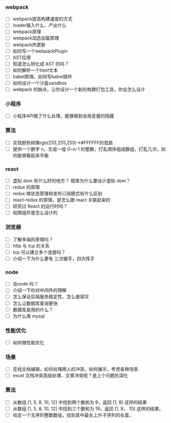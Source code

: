 ### webpack
- [ ] webpack提高构建速度的方式
- [ ] loader输入什么、产出什么
- [ ] webpack原理
- [ ] webpack动态加载原理
- [ ] webpack热更新
- [ ] 如何写一个webpackPlugin
- [ ] AST应用
- [ ] 知道怎么转化成 AST 的吗？
- [ ] 如何解析一个html文本
- [ ] babel原理，如何写babel插件
- [ ] 如何设计一个沙盒sandbox
- [ ] webpack 的缺点，让你设计⼀个新的构建打包⼯具，你会怎么设计

### 小程序
- [ ] 小程序API做了什么处理，能够做到全局变量的隐藏

### 算法
- [ ] 实现颜色转换rgb(255,255,255)->#FFFFFF的思路
- [ ] 提供⼀个数字 n，⽣成⼀组 0~n-1 的整数，打乱顺序组成数组，打乱⼏次，如何能够看起来平衡

### react
- [ ] 虚拟 dom 有什么好的地⽅？ 框架为什么要设计虚拟 dom？
- [ ] redux 的原理
- [ ] redux 做状态管理和发布订阅模式有什么区别
- [ ] react-redux 的原理，是怎么跟 react 关联起来的
- [ ] 研究过 React 的运行时吗？
- [ ] 权限组件是怎么设计的

### 浏览器
- [ ] 了解多端的原理吗？
- [ ] http 与 tcp 的关系
- [ ] tcp 可以建立多个连接吗？
- [ ] 介绍一下为什么要有 三次握手，四次挥手

### node
- [ ] 会node 吗？
- [ ] 介绍一下你对中间件的理解
- [ ] 怎么保证后端服务稳定性，怎么做容灾
- [ ] 怎么让数据库查询更快
- [ ] 数据库是用的什么？
- [ ] 为什么用 mysql

### 性能优化
- [ ] 如何做性能优化


### 场景
- [ ] 在线⽂档编辑，如何处理两⼈的冲突，如何展⽰，考虑各种场景
- [ ] excel ⽂档冲突⾼级处理，⽂章冲突呢？是上个问题的深化

### 算法
- [ ] 从数组 [1, 5, 8, 10, 12] 中找到两个数和为 9，返回 [1, 8] 这样的结果
- [ ] 从数组 [1, 5, 8, 10, 12] 中找到三个数和为 19，返回 [1, 8， 10] 这样的结果。
- [ ] 给定⼀个⽆序的整数数组，找到其中最长上升⼦序列的长度。
